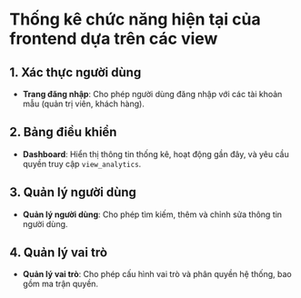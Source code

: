 # Thống kê chức năng hiện tại của frontend dựa trên các view

## 1. Xác thực người dùng
- **Trang đăng nhập**: Cho phép người dùng đăng nhập với các tài khoản mẫu (quản trị viên, khách hàng).

## 2. Bảng điều khiển
- **Dashboard**: Hiển thị thông tin thống kê, hoạt động gần đây, và yêu cầu quyền truy cập `view_analytics`.

## 3. Quản lý người dùng
- **Quản lý người dùng**: Cho phép tìm kiếm, thêm và chỉnh sửa thông tin người dùng.

## 4. Quản lý vai trò
- **Quản lý vai trò**: Cho phép cấu hình vai trò và phân quyền hệ thống, bao gồm ma trận quyền.
